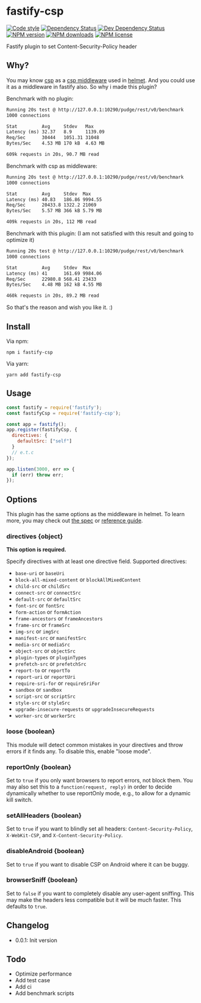 # fastify-csp

[![Code style][lint-img]][lint-url]
[![Dependency Status][dep-img]][dep-url]
[![Dev Dependency Status][dev-dep-img]][dev-dep-url]
[![NPM version][npm-ver-img]][npm-url]
[![NPM downloads][npm-dl-img]][npm-url]
[![NPM license][npm-lc-img]][npm-url]

Fastify plugin to set Content-Security-Policy header

## Why?

You may know [csp](https://github.com/helmetjs/csp) as a [csp middleware](https://helmetjs.github.io/docs/csp/) used in [helmet](https://github.com/helmetjs/helmet). And you could use it as a middleware in fastify also. So why i made this plugin?

Benchmark with no plugin:

```txt
Running 20s test @ http://127.0.0.1:10290/pudge/rest/v0/benchmark
1000 connections

Stat         Avg     Stdev   Max
Latency (ms) 32.37   8.9     1139.09
Req/Sec      30444   1051.31 31048
Bytes/Sec    4.53 MB 170 kB  4.63 MB

609k requests in 20s, 90.7 MB read
```

Benchmark with csp as middleware:

```txt
Running 20s test @ http://127.0.0.1:10290/pudge/rest/v0/benchmark
1000 connections

Stat         Avg     Stdev  Max
Latency (ms) 40.83   186.86 9994.55
Req/Sec      20433.8 1322.2 21069
Bytes/Sec    5.57 MB 366 kB 5.79 MB

409k requests in 20s, 112 MB read
```

Benchmark with this plugin: (I am not satisfied with this result and going to optimize it)

```txt
Running 20s test @ http://127.0.0.1:10290/pudge/rest/v0/benchmark
1000 connections

Stat         Avg     Stdev  Max
Latency (ms) 41      161.69 9984.06
Req/Sec      22980.8 568.41 23433
Bytes/Sec    4.48 MB 162 kB 4.55 MB

460k requests in 20s, 89.2 MB read
```

So that's the reason and wish you like it. :)

## Install

Via npm:

```shell
npm i fastify-csp
```

Via yarn:

```shell
yarn add fastify-csp
```

## Usage

```js
const fastify = require('fastify');
const fastifyCsp = require('fastify-csp');

const app = fastify();
app.register(fastifyCsp, {
  directives: {
    defaultSrc: ["self"]
  }
  // e.t.c
});

app.listen(3000, err => {
  if (err) throw err;
});
```

## Options

This plugin has the same options as the middleware in helmet. To learn more, you may check out [the spec](https://www.w3.org/TR/CSP/) or [reference guide](https://content-security-policy.com/).

### directives {object}

__This option is required.__

Specify directives with at least one directive field. Supported directives:

* `base-uri` or `baseUri`
* `block-all-mixed-content` or `blockAllMixedContent`
* `child-src` or `childSrc`
* `connect-src` or `connectSrc`
* `default-src` or `defaultSrc`
* `font-src` or `fontSrc`
* `form-action` or `formAction`
* `frame-ancestors` or `frameAncestors`
* `frame-src` or `frameSrc`
* `img-src` or `imgSrc`
* `manifest-src` or `manifestSrc`
* `media-src` or `mediaSrc`
* `object-src` or `objectSrc`
* `plugin-types` or `pluginTypes`
* `prefetch-src` or `prefetchSrc`
* `report-to` or `reportTo`
* `report-uri` or `reportUri`
* `require-sri-for` or `requireSriFor`
* `sandbox` or `sandbox`
* `script-src` or `scriptSrc`
* `style-src` or `styleSrc`
* `upgrade-insecure-requests` or `upgradeInsecureRequests`
* `worker-src` or `workerSrc`

### loose {boolean}

This module will detect common mistakes in your directives and throw errors if it finds any.
To disable this, enable "loose mode".

### reportOnly {boolean}

Set to `true` if you only want browsers to report errors, not block them.
You may also set this to a `function(request, reply)` in order to decide dynamically
whether to use reportOnly mode, e.g., to allow for a dynamic kill switch.

### setAllHeaders {boolean}

Set to `true` if you want to blindly set all headers: `Content-Security-Policy`, `X-WebKit-CSP`, and `X-Content-Security-Policy`.

### disableAndroid {boolean}

Set to `true` if you want to disable CSP on Android where it can be buggy.

### browserSniff {boolean}

Set to `false` if you want to completely disable any user-agent sniffing.
This may make the headers less compatible but it will be much faster.
This defaults to `true`.

## Changelog

* 0.0.1: Init version

## Todo

* Optimize performance
* Add test case
* Add ci
* Add benchmark scripts

[lint-img]: https://img.shields.io/badge/code%20style-handsome-brightgreen.svg?style=flat-square
[lint-url]: https://github.com/poppinlp/eslint-config-handsome
[dep-img]: https://img.shields.io/david/poppinlp/fastify-csp.svg?style=flat-square
[dep-url]: https://david-dm.org/poppinlp/fastify-csp
[dev-dep-img]: https://img.shields.io/david/dev/poppinlp/fastify-csp.svg?style=flat-square
[dev-dep-url]: https://david-dm.org/poppinlp/fastify-csp#info=devDependencies
[npm-ver-img]: https://img.shields.io/npm/v/fastify-csp.svg?style=flat-square
[npm-dl-img]: https://img.shields.io/npm/dm/fastify-csp.svg?style=flat-square
[npm-lc-img]: https://img.shields.io/npm/l/fastify-csp.svg?style=flat-square
[npm-url]: https://www.npmjs.com/package/fastify-csp
